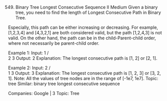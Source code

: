 549. Binary Tree Longest Consecutive Sequence II
Medium
Given a binary tree, you need to find the length of Longest Consecutive Path in Binary Tree.

Especially, this path can be either increasing or decreasing. For example, [1,2,3,4] and [4,3,2,1] are both considered valid, but the path [1,2,4,3] is not valid. On the other hand, the path can be in the child-Parent-child order, where not necessarily be parent-child order.

Example 1:
Input:
        1
       / \
      2   3
Output: 2
Explanation: The longest consecutive path is [1, 2] or [2, 1].

Example 2:
Input:
        2
       / \
      1   3
Output: 3
Explanation: The longest consecutive path is [1, 2, 3] or [3, 2, 1].
Note: All the values of tree nodes are in the range of [-1e7, 1e7].
Topic: tree
Similar: binary tree longest consecutive sequence

Companies: Google | 3
Topic: Tree
